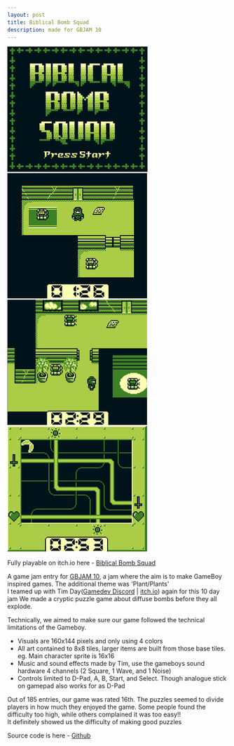 ```yaml
---
layout: post
title: Biblical Bomb Squad
description: made for GBJAM 10
---
```


![GameTitleScreenImage](/assets/images/biblicalBombSquad/title.png)
![Level1Image](/assets/images/biblicalBombSquad/level1.png)
![Level2Image](/assets/images/biblicalBombSquad/level2.png)
![BombImage](/assets/images/biblicalBombSquad/bomb.png)

Fully playable on itch.io here - [Biblical Bomb Squad](https://bronxtaco.itch.io/biblical-bomb-squad)

A game jam entry for [GBJAM 10](https://itch.io/jam/gbjam-10), a jam where the aim is to make GameBoy inspired games. The additional theme was 'Plant/Plants'  
I teamed up with Tim Day([Gamedev Discord](https://discord.com/invite/NB542RwpJR) | [itch.io](https://bronxtaco.itch.io/)) again for this 10 day jam
We made a cryptic puzzle game about diffuse bombs before they all explode. 

Technically, we aimed to make sure our game followed the technical limitations of the Gameboy.    
  * Visuals are 160x144 pixels and only using 4 colors
  * All art contained to 8x8 tiles, larger items are built from those base tiles. eg. Main character sprite is 16x16
  * Music and sound effects made by Tim, use the gameboys sound hardware 4 channels (2 Square, 1 Wave, and 1 Noise)
  * Controls limited to D-Pad, A, B, Start, and Select. Though analogue stick on gamepad also works for as D-Pad

Out of 185 entries, our game was rated 16th. The puzzles seemed to divide players in how much they enjoyed the game. Some people found the difficulty too high, while others complained it was too easy!!  
It definitely showed us the difficulty of making good puzzles

Source code is here - [Github](https://github.com/domlawlor/GBJAM10)